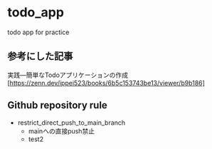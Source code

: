# todo_app

todo app for practice

## 参考にした記事

実践—簡単なTodoアプリケーションの作成[https://zenn.dev/ippei523/books/6b5c153743be13/viewer/b9b186]

## Github repository rule

- restrict_direct_push_to_main_branch
  - mainへの直接push禁止
  - test2
